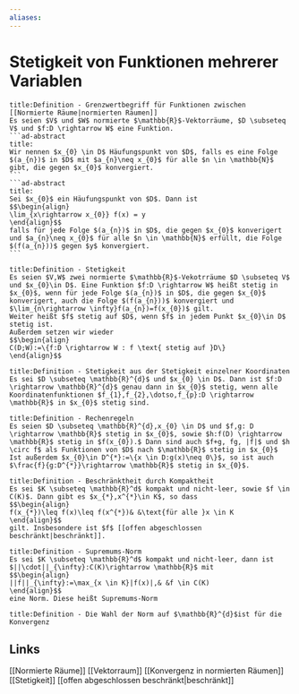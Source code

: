 ```yaml
---
aliases: 
---
```

# Stetigkeit von Funktionen mehrerer Variablen 
````ad-abstract
title:Definition - Grenzwertbegriff für Funktionen zwischen [[Normierte Räume|normierten Räumen]]
Es seien $V$ und $W$ normierte $\mathbb{R}$-Vektorräume, $D \subseteq V$ und $f:D \rightarrow W$ eine Funktion.
```ad-abstract
title:
Wir nennen $x_{0} \in D$ Häufungspunkt von $D$, falls es eine Folge $(a_{n})$ in $D$ mit $a_{n}\neq x_{0}$ für alle $n \in \mathbb{N}$ gibt, die gegen $x_{0}$ konvergiert.
```
```ad-abstract
title:
Sei $x_{0}$ ein Häufungspunkt von $D$. Dann ist
$$\begin{align}
\lim_{x\rightarrow x_{0}} f(x) = y
\end{align}$$
falls für jede Folge $(a_{n})$ in $D$, die gegen $x_{0}$ konverigert und $a_{n}\neq x_{0}$ für alle $n \in \mathbb{N}$ erfüllt, die Folge $(f(a_{n}))$ gegen $y$ konvergiert.
```
````

```ad-abstract
title:Definition - Stetigkeit
Es seien $V,W$ zwei normierte $\mathbb{R}$-Vekotrräume $D \subseteq V$ und $x_{0}\in D$. Eine Funktion $f:D \rightarrow W$ heißt stetig in $x_{0}$, wenn für jede Folge $(a_{n})$ in $D$, die gegen $x_{0}$ konverigert, auch die Folge $(f(a_{n}))$ konvergiert und $\lim_{n\rightarrow \infty}f(a_{n})=f(x_{0})$ gilt.
Weiter heißt $f$ stetig auf $D$, wenn $f$ in jedem Punkt $x_{0}\in D$ stetig ist.
Außerdem setzen wir wieder
$$\begin{align}
C(D;W):=\{f:D \rightarrow W : f \text{ stetig auf }D\}
\end{align}$$
```
```ad-abstract
title:Definition - Stetigkeit aus der Stetigkeit einzelner Koordinaten
Es sei $D \subseteq \mathbb{R}^{d}$ und $x_{0} \in D$. Dann ist $f:D \rightarrow \mathbb{R}^{d}$ genau dann in $x_{0}$ stetig, wenn alle Koordinatenfunktionen $f_{1},f_{2},\dotso,f_{p}:D \rightarrow \mathbb{R}$ in $x_{0}$ stetig sind.
```
```ad-abstract
title:Definition - Rechenregeln
Es seien $D \subseteq \mathbb{R}^{d},x_{0} \in D$ und $f,g: D \rightarrow \mathbb{R}$ stetig in $x_{0}$, sowie $h:f(D) \rightarrow \mathbb{R}$ stetig in $f(x_{0}).$ Dann sind auch $f+g, fg, |f|$ und $h \circ f$ als Funktionen von $D$ nach $\mathbb{R}$ stetig in $x_{0}$
Ist außerdem $x_{0}\in D^{*}:=\{x \in D:g(x)\neq 0\}$, so ist auch $\frac{f}{g:D^{*}}\rightarrow \mathbb{R}$ stetig in $x_{0}$.
```
```ad-abstract
title:Definition - Beschränktheit durch Kompaktheit
Es sei $K \subseteq \mathbb{R}^d$ kompakt und nicht-leer, sowie $f \in C(K)$. Dann gibt es $x_{*},x^{*}\in K$, so dass
$$\begin{align}
f(x_{*})\leq f(x)\leq f(x^{*})& &\text{für alle }x \in K
\end{align}$$
gilt. Insbesondere ist $f$ [[offen abgeschlossen beschränkt|beschränkt]].
```
```ad-abstract
title:Definition - Supremums-Norm
Es sei $K \subseteq \mathbb{R}^d$ kompakt und nicht-leer, dann ist $||\cdot||_{\infty}:C(K)\rightarrow \mathbb{R}$ mit
$$\begin{align}
||f||_{\infty}:=\max_{x \in K}|f(x)|,& &f \in C(K)
\end{align}$$
eine Norm. Diese heißt Supremums-Norm
```
```ad-abstract
title:Definition - Die Wahl der Norm auf $\mathbb{R}^{d}$ist für die Konvergenz 
```
## Links
[[Normierte Räume]]
[[Vektorraum]]
[[Konvergenz in normierten Räumen]]
[[Stetigkeit]]
[[offen abgeschlossen beschränkt|beschränkt]]
